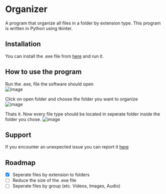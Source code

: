 # Organizer
A program that organize all files in a folder by extension type. This program is written in Python using tkinter.

## Installation
You can install the .exe file from [here](https://github.com/N0amLevi/Organizer/releases/tag/v1.0.0) and run it.

## How to use the program
Run the .exe, file the software should open <br>
![image](https://github.com/N0amLevi/Organizer/assets/112897999/9ae42b9f-c8e4-44fe-9074-f2b44724263b)

Click on open folder and choose the folder you want to organize <br>
![image](https://github.com/N0amLevi/Organizer/assets/112897999/e8228463-d5e3-4c6f-ab55-be7f33c339df)


Thats it. Now every file type should be located in seperate folder inside the folder you chose.
![image](https://github.com/N0amLevi/Organizer/assets/112897999/56fd1fdb-bda4-46ec-8dfb-1c5b017cfb2a)

## Support
If you encounter an unexpected issue you can report it [here](https://github.com/N0amLevi/Organizer/issues)


## Roadmap
- [x] Seperate files by extension to folders
- [ ] Reduce the size of the .exe file
- [ ] Seperate files by group (etc. Videos, Images, Audio)
